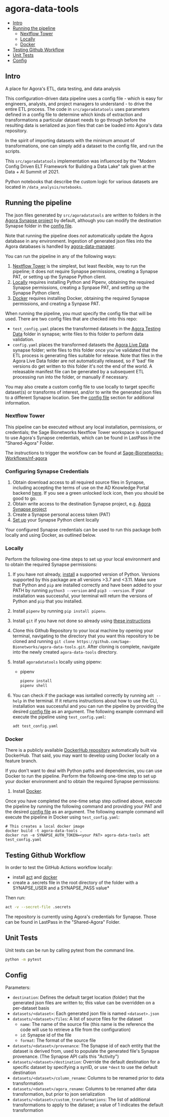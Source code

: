 # agora-data-tools

- [Intro](#intro)
- [Running the pipeline](#running-the-pipeline)
  - [Nextflow Tower](#nextflow-tower)
  - [Locally](#locally)
  - [Docker](#docker)
- [Testing Github Workflow](#testing-github-workflow)
- [Unit Tests](#unit-tests)
- [Config](#config)

## Intro
A place for Agora's ETL, data testing, and data analysis

This configuration-driven data pipeline uses a config file - which is easy for
engineers, analysts, and project managers to understand - to drive the entire ETL process.  The code in `src/agoradatatools` uses
parameters defined in a config file to determine which kinds of extraction and transformations a particular
dataset needs to go through before the resulting data is serialized as json files that can be loaded into Agora's data repository.  

In the spirit of importing datasets with the minimum amount of transformations, one can simply add a dataset to the config file, 
and run the scripts. 

This `src/agoradatatools` implementation was influenced by the "Modern Config Driven ELT Framework for Building a 
Data Lake" talk given at the Data + AI Summit of 2021.

Python notebooks that describe the custom logic for various datasets are located in `/data_analysis/notebooks`.

## Running the pipeline
The json files generated by `src/agoradatatools` are written to folders in the [Agora Synapse project](https://www.synapse.org/#!Synapse:syn11850457/files/) by default, 
although you can modify the destination Synapse folder in the [config file](#config).

Note that running the pipeline does _not_ automatically update the Agora database in any environment.  Ingestion of generated json files
into the Agora databases is handled by [agora-data-manager](https://github.com/Sage-Bionetworks/agora-data-manager/).

You can run the pipeline in any of the following ways:
1. [Nextflow Tower](#nextflow-tower) is the simplest, but least flexible, way to run the pipeline; it does not require Synapse permissions, creating a Synapse PAT, or setting up the Synapse Python client.
2. [Locally](#locally) requires installing Python and Pipenv, obtaining the required Synapse permissions, creating a Synpase PAT, and setting up the Synapse Python client.
3. [Docker](#docker) requires installing Docker, obtaining the required Synapse permissions, and creating a Synpase PAT.

When running the pipeline, you must specify the config file that will be used. There are two config files that are checked into this repo:  
* ```test_config.yaml``` places the transformed datasets in the [Agora Testing Data](https://www.synapse.org/#!Synapse:syn17015333) folder in synapse; write files to this folder to perform data validation.
* ```config.yaml``` places the transformed datasets the [Agora Live Data](https://www.synapse.org/#!Synapse:syn12177492) synapse folder; write files to this folder once you've validated that the ETL process is generating files suitable for release. 
Note that files in the Agora Live Data folder are not automatically released, so if 'bad' file versions do get written to this folder it's not the end of the world. A releasable manifest file can be generated by a subsequent ETL processing run into the folder, or manually if necessary.

You may also create a custom config file to use locally to target specific dataset(s) or transforms of interest, and/or to write the generated json files to a different Synapse 
location. See the [config file](#config) section for additional information.

### Nextflow Tower
This pipeline can be executed without any local installation, permissions, or credentials; the Sage Bionetworks Nextflow Tower workspace is configured to use Agora's Synapse credentials, which can be found in LastPass in the "Shared-Agora" Folder.

The instructions to trigger the workflow can be found at [Sage-Bionetworks-Workflows/nf-agora](https://github.com/Sage-Bionetworks-Workflows/nf-agora)

### Configuring Synapse Credentials

1. Obtain download access to all required source files in Synapse, including accepting the terms of use on the AD Knowledge Portal backend [here](https://www.synapse.org/#!Synapse:syn5550378).  If you see a green unlocked lock icon, then you should be good to go.
2. Obtain write access to the destination Synapse project, e.g. [Agora Synapse project](https://www.synapse.org/#!Synapse:syn11850457/files/)
3. Create a Synapse personal access token (PAT)
4. [Set up](https://help.synapse.org/docs/Client-Configuration.1985446156.html) your Synapse Python client locally

Your configured Synapse credentials can be used to run this package both locally and using Docker, as outlined below.

### Locally
Perform the following one-time steps to set up your local environment and to obtain the required Synapse permissions:

1. If you have not already, [install](https://cloud.google.com/python/docs/setup) a supported version of Python. Versions supported by this package are all versions >3.7 and <3.11. Make sure that Python and `pip` are installed correctly and have been added to your PATH by running `python3 --version` and `pip3 --version`. If your installation was successful, your terminal will return the versions of Python and `pip` that you installed.

2. Install `pipenv` by running `pip install pipenv`.

3. Install `git` if you have not done so already using [these instructions](https://git-scm.com/book/en/v2/Getting-Started-Installing-Git)

4. Clone this Github Repository to your local machine by opening your terminal, navigating to the directory that you want this repository to be cloned and running `git clone https://github.com/Sage-Bionetworks/agora-data-tools.git`. After cloning is complete, navigate into the newly created `agora-data-tools` directory.

5. Install `agoradatatools` locally using pipenv:

    * pipenv
      ```bash
      pipenv install
      pipenv shell
      ```

6. You can check if the package was isntalled correctly by running `adt --help` in the terminal. If it returns instructions about how to use the CLI, installation was successful and you can run the pipeline by providing the desired [config file](#config) as an argument. The following example command will execute the pipeline using ```test_config.yaml```:

    ```bash
    adt test_config.yaml
    ```

### Docker

There is a publicly available [DockerHub repository](https://hub.docker.com/r/sagebionetworks/agora-data-tools) automatically built via DockerHub. That said, you may want to develop using Docker locally on a feature branch.

If you don't want to deal with Python paths and dependencies, you can use Docker to run the pipeline. Perform the following one-time step to set up your docker environment and to obtain the required Synapse permissions:
1. Install [Docker](https://docs.docker.com/get-docker/).

Once you have completed the one-time setup step outlined above, execute the pipeline by running the following command and providing your PAT and the desired [config file](#config) as an argument. The following example command will execute the pipeline in Docker using ```test_config.yaml```:

```
# This creates a local docker image
docker build -t agora-data-tools .
docker run -e SYNAPSE_AUTH_TOKEN=<your PAT> agora-data-tools adt test_config.yaml
```

## Testing Github Workflow
In order to test the GitHub Actions workflow locally:
- install [act](https://github.com/nektos/act) and [docker](https://github.com/docker/docker-install)
- create a .secrets file in the root directory of the folder with a SYNAPSE_USER and a SYNAPSE_PASS value*

Then run:
```bash
act -v --secret-file .secrets
```

The repository is currently using Agora's credentials for Synapse.  Those can be found in LastPass in the "Shared-Agora" Folder.

## Unit Tests
Unit tests can be run by calling pytest from the command line.
```bash
python -m pytest
```

## Config
Parameters:
- `destination`: Defines the default target location (folder) that the generated json files are written to; this value can be overridden on a per-dataset basis
- `datasets/<dataset>`: Each generated json file is named `<dataset>.json`
- `datasets/<dataset>/files`: A list of source files for the dataset
    - `name`: The name of the source file (this name is the reference the code will use to retrieve a file from the configuration)
    - `id`: Synapse id of the file
    - `format`: The format of the source file
- `datasets/<dataset>/provenance`: The Synapse id of each entity that the dataset is derived from, used to populate the generated file's Synapse provenance. (The Synapse API calls this "Activity")
- `datasets/<dataset>/destination`: Override the default destination for a specific dataset by specifying a synID, or use `*dest` to use the default destination
- `datasets/<dataset>/column_rename`: Columns to be renamed prior to data transformation
- `datasets/<dataset>/agora_rename`: Columns to be renamed after data transformation, but prior to json serialization
- `datasets/<dataset>/custom_transformations`: The list of additional transformations to apply to the dataset; a value of 1 indicates the default transformation
